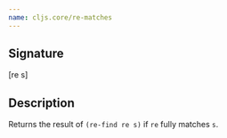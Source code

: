 ```yaml
---
name: cljs.core/re-matches
---
```


## Signature
[re s]


## Description

Returns the result of `(re-find re s)` if `re` fully matches `s`.
